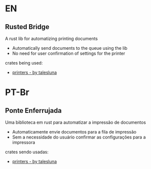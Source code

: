 # EN
## Rusted Bridge
A rust lib for automatizing printing documents
- Automatically send documents to the queue using the lib
- No need for user confirmation of settings for the printer

crates being used:
- [printers - by talesluna](https://github.com/talesluna/rust-printers)

# PT-Br
## Ponte Enferrujada
Uma biblioteca em rust para automatizar a impressão de documentos
- Automaticamente envie documentos para a fila de impressão
- Sem a necessidade do usuário confirmar as configurações para a impressora

crates sendo usadas:
- [printers - by talesluna](https://github.com/talesluna/rust-printers)

